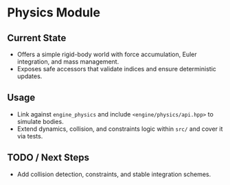 # Physics Module

## Current State

- Offers a simple rigid-body world with force accumulation, Euler integration, and mass management.
- Exposes safe accessors that validate indices and ensure deterministic updates.

## Usage

- Link against `engine_physics` and include `<engine/physics/api.hpp>` to simulate bodies.
- Extend dynamics, collision, and constraints logic within `src/` and cover it via tests.

## TODO / Next Steps

- Add collision detection, constraints, and stable integration schemes.
